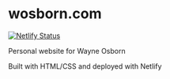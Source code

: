# wosborn.com
[![Netlify Status](https://api.netlify.com/api/v1/badges/0b435461-240a-49a1-a341-9a58ba7a2194/deploy-status)](https://app.netlify.com/sites/wosborn/deploys)

Personal website for Wayne Osborn

Built with HTML/CSS and deployed with Netlify
